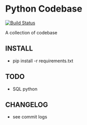 # Python Codebase
[![Build Status](https://travis-ci.org/linxinzhe/itcast_python.svg?branch=master)](https://travis-ci.org/linxinzhe/itcast_python)

A collection of codebase

## INSTALL
- pip install -r requirements.txt

## TODO
- SQL python

## CHANGELOG
- see commit logs